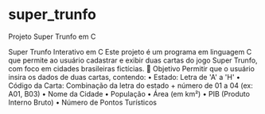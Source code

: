 # super_trunfo
Projeto Super Trunfo em C

Super Trunfo Interativo em C
Este projeto é um programa em linguagem C que permite ao usuário cadastrar e exibir duas cartas do jogo Super Trunfo, com foco em cidades brasileiras fictícias.
🎯 Objetivo
Permitir que o usuário insira os dados de duas cartas, contendo:
• 	Estado: Letra de 'A' a 'H'
• 	Código da Carta: Combinação da letra do estado + número de 01 a 04 (ex: A01, B03)
• 	Nome da Cidade
• 	População
• 	Área (em km²)
• 	PIB (Produto Interno Bruto)
• 	Número de Pontos Turísticos
